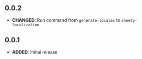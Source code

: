 ## 0.0.2

- **CHANGED**: Run command from `generate-locales` to `sheety-localization`

## 0.0.1

- **ADDED**: Initial release
